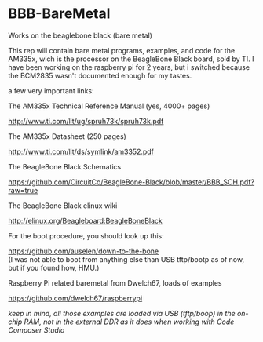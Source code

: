 BBB-BareMetal
===============

Works on the beaglebone black (bare metal)


This rep will contain bare metal programs, examples, and code for the AM335x, wich is the processor on the BeagleBone Black board, sold by TI. I have been working on the raspberry pi for 2 years, but i switched because the BCM2835 wasn't documented enough for my tastes. 

a few very important links:

The AM335x Technical Reference Manual (yes, 4000+ pages) 

http://www.ti.com/lit/ug/spruh73k/spruh73k.pdf

The AM335x Datasheet (250 pages) 

http://www.ti.com/lit/ds/symlink/am3352.pdf

The BeagleBone Black Schematics 

https://github.com/CircuitCo/BeagleBone-Black/blob/master/BBB_SCH.pdf?raw=true

The BeagleBone Black elinux wiki 

http://elinux.org/Beagleboard:BeagleBoneBlack

For the boot procedure, you should look up this: 

https://github.com/auselen/down-to-the-bone  
(I was not able to boot from anything else than USB tftp/bootp as of now, but if you found how, HMU.)

Raspberry Pi related baremetal from Dwelch67, loads of examples 

https://github.com/dwelch67/raspberrypi


*keep in mind, all those examples are loaded via USB (tftp/boop) in the on-chip RAM, not in the external DDR as it does when working with Code Composer Studio*


